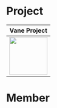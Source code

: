 # Project

|Vane Project|
|:--:|
|<a href="https://github.com/VaneProject"><img src="https://avatars.githubusercontent.com/VaneProject" width="100px;" alt=""/></a>|

# Member
